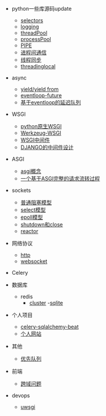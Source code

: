 - python一些库源码update
    - [selectors](/python/selectors_/selectors.md)
    - [logging](/python/logging_/note.md)
    - [threadPool](/pool/threadPool.md)
    - [processPool](/pool/_processPool.md)
    - [PIPE](/pool/Pipe.md)
    - [进程间通信](/pool/%E8%BF%9B%E7%A8%8B%E9%97%B4%E9%80%9A%E4%BF%A1.md)
    - [线程同步](/pool/threadingSync.md)
    - [threadinglocal](/pool/_threadlocal.md)
- async
    - [yield/yield from](/aysnc_/python-yield.md)
    - [eventloop-future](/aysnc_/eventloop-futures.md)
    - [基于eventloop的延迟队列](/aysnc_/%E5%9F%BA%E4%BA%8Eeventloop%E7%9A%84%E5%BB%B6%E8%BF%9F%E9%98%9F%E5%88%97.md)

- WSGI
    - [python原生WSGI](/WSGI/1-python%E5%8E%9F%E7%94%9F%E7%9A%84wsgi%E6%A8%A1%E5%9D%97.md)
    - [Werkzeug-WSGI](/WSGI/2-Werkzeug-WSGI.md)
    - [WSGI中间件](/WSGI/3-WSGI-middleware.md)
    - [DJANGO的中间件设计](/WSGI/django-middleware.md)

- ASGI  
    - [asgi概念](/docs/ASGI/python%E8%87%AA%E5%B8%A6Asgi.md)
    - [一个基于ASGI完整的请求流转过程](/docs/ASGI/%E4%B8%80%E4%B8%AA%E5%AE%8C%E6%95%B4ASGI%E8%AF%B7%E6%B1%82%E8%BF%87%E7%A8%8B.md)


- sockets
    - [普通阻塞模型](/sockets/%E6%99%AE%E9%80%9A%E9%98%BB%E5%A1%9E.md)
    - [select模型](/sockets/select%E6%A8%A1%E5%9E%8B.md)
    - [epoll模型](/sockets/epoll%E6%A8%A1%E5%9E%8B.md)
    - [shutdown和close](/sockets/shutdown%E5%92%8Cclose.md)
    - [reactor](/sockets/reactor.md)

    
- 网络协议
    - [http](/protocal/http/http.md)
    - [websocket](/protocal/websocket/ws.md)



- Celery

- 数据库
    - redis
        - [cluster](/redis/cluster.md)
    -[sqlite](/database/Q%26ARecord/sqlite.md)

- 个人项目
   - [celery-sqlalchemy-beat](/project/sa-celery-beat.md)
   - [个人网站](/project/site.md)

- 其他
    - [优先队列](/python/_heap/优先队列.md) 

- 前端  
    - [跨域问题](/front/cors.md)

- devops
    - [uwsgi](/devops/uwsgi/uwsgi.md)


